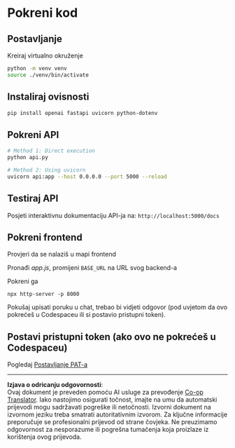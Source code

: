 <!--
CO_OP_TRANSLATOR_METADATA:
{
  "original_hash": "0aaa930f076f2d83cc872ad157f8ffd3",
  "translation_date": "2025-10-25T00:01:10+00:00",
  "source_file": "9-chat-project/solution/backend/python/README.md",
  "language_code": "hr"
}
-->
# Pokreni kod

## Postavljanje

Kreiraj virtualno okruženje

```sh
python -m venv venv
source ./venv/bin/activate
```

## Instaliraj ovisnosti

```sh
pip install openai fastapi uvicorn python-dotenv
```

## Pokreni API

```sh
# Method 1: Direct execution
python api.py

# Method 2: Using uvicorn
uvicorn api:app --host 0.0.0.0 --port 5000 --reload
```

## Testiraj API

Posjeti interaktivnu dokumentaciju API-ja na: `http://localhost:5000/docs`

## Pokreni frontend

Provjeri da se nalaziš u mapi frontend

Pronađi *app.js*, promijeni `BASE_URL` na URL svog backend-a

Pokreni ga

```
npx http-server -p 8000
```

Pokušaj upisati poruku u chat, trebao bi vidjeti odgovor (pod uvjetom da ovo pokrećeš u Codespaceu ili si postavio pristupni token).

## Postavi pristupni token (ako ovo ne pokrećeš u Codespaceu)

Pogledaj [Postavljanje PAT-a](https://docs.github.com/en/authentication/keeping-your-account-and-data-secure/managing-your-personal-access-tokens)

---

**Izjava o odricanju odgovornosti**:  
Ovaj dokument je preveden pomoću AI usluge za prevođenje [Co-op Translator](https://github.com/Azure/co-op-translator). Iako nastojimo osigurati točnost, imajte na umu da automatski prijevodi mogu sadržavati pogreške ili netočnosti. Izvorni dokument na izvornom jeziku treba smatrati autoritativnim izvorom. Za ključne informacije preporučuje se profesionalni prijevod od strane čovjeka. Ne preuzimamo odgovornost za nesporazume ili pogrešna tumačenja koja proizlaze iz korištenja ovog prijevoda.